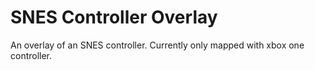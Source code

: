 # SNES Controller Overlay

An overlay of an SNES controller. Currently only mapped with xbox one controller.
